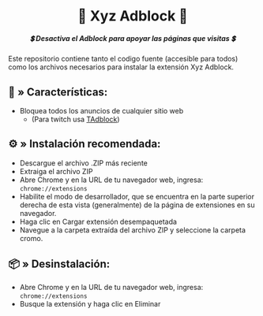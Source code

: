 <center>
    <h1 align="center">💮 Xyz Adblock 💮</h1>
    <h5 align="center"> <p>💲 Desactiva el Adblock para apoyar las páginas que visitas 💲</p> </h5>
</center>

Este repositorio contiene tanto el codigo fuente (accesible para todos) como los archivos necesarios para instalar la extensión Xyz Adblock.

## 🧩 » <b> Características: </b>
* Bloquea todos los anuncios de cualquier sitio web
	- (Para twitch usa [TAdblock](https://github.com/5qw/TAdblock))

## ⚙️ » <b> Instalación recomendada:</b>
* Descargue el archivo .ZIP más reciente
* Extraiga el archivo ZIP
* Abre Chrome y en la URL de tu navegador web, ingresa: ```chrome://extensions```
* Habilite el modo de desarrollador, que se encuentra en la parte superior derecha de esta vista (generalmente) de la página de extensiones en su navegador.
* Haga clic en Cargar extensión desempaquetada
* Navegue a la carpeta extraída del archivo ZIP y seleccione la carpeta cromo.

## 📦 » <b> Desinstalación: </b>
* Abre Chrome y en la URL de tu navegador web, ingresa: ```chrome://extensions```
* Busque la extensión y haga clic en Eliminar
